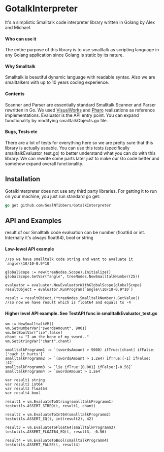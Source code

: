 # GotalkInterpreter

It's a simplistic Smalltalk code interpreter library written in Golang by Alex and Michael.


#### Who can use it

The entire purpose of this library is to use smalltalk as scripting language in any Golang application since Golang is static by its nature. 

#### Why Smalltalk

Smalltalk is beautiful dynamic language with readable syntax. Also we are smalltalkers with up to 10 years coding experience.

#### Contents

Scanner and Parser are essentially standard Smalltalk Scanner and Parser rewritten in Go. We used [VisualWorks](http://www.cincomsmalltalk.com) and [Pharo](https://pharo.org/) realizations as reference implementations.
Evaluator is the API entry point. You can expand functionality by modifying smalltalkObjects.go file.

#### Bugs, Tests etc

There are a lot of tests for everything here so we are pretty sure that this library is actually useable. You can use this tests (specifically smalltalkEvaluator_test.go) to better understand what you can do with this library.
We can rewrite some parts later just to make our Go code better and somehow expand overall functionality.

## Installation

GotalkInterpreter does not use any third party libraries. For getting it to run on your machine, you just run standard go get:
```go
go get github.com/SealNTibbers/GotalkInterpreter
```

## API and Examples

result of our Smalltalk code evaluation can be number (float64 or int. Internally it's always float64), bool or string

#### Low-lewel API example
```
//so we have smalltalk code string and want to evaluate it `angle\\10/10-0.9*10`

globalScope := new(treeNodes.Scope).Initialize()
globalScope.SetVar("angle", treeNodes.NewSmalltalkNumber(25))

evaluator = evaluator.NewEvaluatorWithGlobalScope(globalScope)
resultObject = evaluator.RunProgram(`angle\\10/10-0.9*10`)

result = resultObject.(*treeNodes.SmalltalkNumber).GetValue()
//so now we have result which is float64 and equals to -4
```

#### Higher level API example. See TestAPI func in smalltalkEvaluator_test.go
```
vm := NewSmalltalkVM()
vm.SetNumberVar("swordsAmount", 9001)
vm.SetBoolVar("lie",false)
chant := "I am the bone of my sword.."
vm.SetStringVar("chant",chant)

smalltalkProgramm1 := `(swordsAmount > 9000) ifTrue:[chant] ifFalse:['ouch it hurts']`
smalltalkProgramm2 := `(swordsAmount > 1.2e4) ifTrue:[-1] ifFalse:[42]`
smalltalkProgramm3 := `lie ifTrue:[0.001] ifFalse:[-0.56]`
smalltalkProgramm4 := `swordsAmount > 1.2e4`

var result1 string
var result2 int64
var result3 float64
var result4 bool

result1 = vm.EvaluateToString(smalltalkProgramm1)
testutils.ASSERT_STREQ(t, result1, chant)

result2 = vm.EvaluateToInt64(smalltalkProgramm2)
testutils.ASSERT_EQ(t, int(result2), 42)

result3 = vm.EvaluateToFloat64(smalltalkProgramm3)
testutils.ASSERT_FLOAT64_EQ(t, result3, -0.56)

result4 = vm.EvaluateToBool(smalltalkProgramm4)
testutils.ASSERT_FALSE(t, result4)
```
